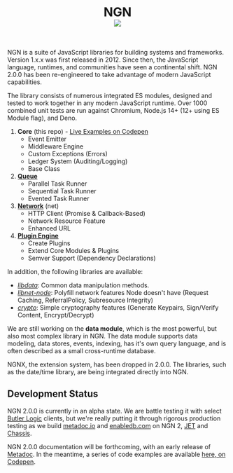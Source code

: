 <h1 align="center">NGN<br/><img src="https://img.shields.io/npm/v/ngn?label=ngn&logo=npm&style=social"/></h1>
<br/>

NGN is a suite of JavaScript libraries for building systems and frameworks. Version 1.x.x was first released in 2012. Since then, the JavaScript language, runtimes, and communities have seen a continental shift. NGN 2.0.0 has been re-engineered to take advantage of modern JavaScript capabilities.

The library consists of numerous integrated ES modules, designed and tested to work together in any modern JavaScript runtime. Over 1000 combined unit tests are run against Chromium, Node.js 14+ (12+ using ES Module flag), and Deno.

1. **Core** (this repo) - [Live Examples on Codepen](https://codepen.io/collection/Dpqymr)
   - Event Emitter
   - Middleware Engine
   - Custom Exceptions (Errors)
   - Ledger System (Auditing/Logging)
   - Base Class
2. **[Queue](https://github.com/ngnjs/queue)**
   - Parallel Task Runner
   - Sequential Task Runner
   - Evented Task Runner
3. **[Network](https://github.com/ngnjs/net)** (net)
   - HTTP Client (Promise & Callback-Based)
   - Network Resource Feature
   - Enhanced URL
4. **[Plugin Engine](https://github.com/ngnjs/plugin)**
   - Create Plugins
   - Extend Core Modules & Plugins
   - Semver Support (Dependency Declarations)

In addition, the following libraries are available:

- _[libdata](https://github.com/ngnjs/libdata)_: Common data manipulation methods.
- _[libnet-node](https://github.com/ngnjs/libnet-node)_: Polyfill network features Node doesn't have (Request Caching, ReferralPolicy, Subresource Integrity)
- _[crypto](https://github.com/ngnjs/crypto)_: Simple cryptography features (Generate Keypairs, Sign/Verify Content, Encrypt/Decrypt)

We are still working on the **data module**, which is the most powerful, but also most complex library in NGN. The data module supports data modeling, data stores, events, indexing, has it's own query language, and is often described as a small cross-runtime database.

NGNX, the extension system, has been dropped in 2.0.0. The libraries, such as the date/time library, are being integrated directly into NGN.

## Development Status

NGN 2.0.0 is currently in an alpha state. We are battle testing it with select [Butler Logic](https://butlerlogic.com) clients, but we're really putting it through rigorous production testing as we build [metadoc.io](https://metadoc.io) and [enabledb.com](https://enabledb.com) on NGN 2, [JET](https://github.com/jet-ngn) and [Chassis](https://github.com/ngn-chassis).

NGN 2.0.0 documentation will be forthcoming, with an early release of [Metadoc](https://metadoc.io). In the meantime, a series of code examples are available [here, on Codepen](https://codepen.io/collection/Dpqymr).
